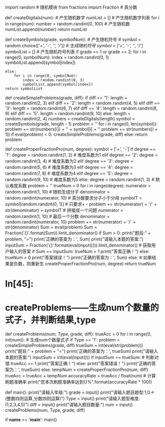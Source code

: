 import random  # 随机模块
from fractions import Fraction  # 真分数


def createDigitals(num):  # 产生随机数字
    numList = []  # 产生随机数字列表
    for i in range(num):
        number = random.randint(0, 100)  # 产生随机数
        numList.append(number)
    return numList


def createSymbols(grade, symbolNum):  # 产生随机符号
    # symbol = random.choice(['+', '-', '*', '/'])  # 生成随机符号
    symbol = ['+', '-', '*', '/']
    symbolList = []  # 产生随机符号列表
    if grade == 1 or grade == 2:
        for i in range(0, symbolNum):
            index = random.randint(0, 1)
            symbolList.append(symbol[index])

    else:
        for i in range(0, symbolNum):
            index = random.randint(0, 3)
            symbolList.append(symbol[index])
    return symbolList


def createSimpleProblems(grade, diff):
    if diff == '1':
        length = random.randint(2, 3)
    elif diff == '2':
        length = random.randint(4, 5)
    elif diff == '3':
        length = random.randint(6, 7)
    elif diff == '4':
        length = random.randint(8, 9)
    elif diff == '5':
        length = random.randint(9, 10)
    else:
        length = random.randint(2, 4)
    numbers = createDigitals(length)
    symbol = createSymbols(grade, length - 1)
    problem = ''
    for i in range(0, len(symbol)):
        problem += str(numbers[i]) + '' + symbol[i] + ''
    problem += str(numbers[i + 1])
    if eval(problem) < 0:
        createSimpleProblems(grade, diff)
    else:
        return problem


def createProperFractionPro(num, degree):
    symbol = ['+', '-']
    if degree == '1':
        degree = random.randint(1, 2)  # 难度系数为1
    elif degree == '2':
        degree = random.randint(3, 4)  # 难度系数为2
    elif degree == '3':
        degree = random.randint(5, 6)  # 难度系数为3
    elif degree == '4':
        degree = random.randint(7, 8)  # 难度系数为4
    elif degree == '5':
        degree = random.randint(9, 10)  # 难度系数为5
    else:
        degree = random.randint(1, 3)  # 默认难度系数
    problem = ''
    trueNum = 0
    for i in range(degree):
        numerator = random.randint(1, 10)  # 随机生成分子
        denominator = random.randint(numerator, 10)  # 真分数要求分子小于分母
        symbolT = symbol[random.randint(0, 1)]  # 只要求+ -
        problem += str(numerator) + '/' + str(denominator) + symbolT  # 拼接成一个问题
    numerator = random.randint(1, 10)  # 最后一个分数
    denominator = random.randint(numerator, 10)
    problem += str(numerator) + '/' + str(denominator)
    Sum = eval(problem)
    Sum = Fraction('{}'.format(Sum)).limit_denominator()
    if Sum > 0:
        print("题目:" + problem, "=")
        print('正确的答案为：', Sum)
        print("请输入本题的答案:")
        inputSum = Fraction('{}'.format(eval(input()))).limit_denominator()  # 获取用户输入的答案
        if Sum == inputSum:
            trueNum = 1
            print("答案正确！")
        else:
            trueNum = 0
            print("答案错误！")
            print('正确的答案为：', Sum)
    else:  # 如果结果是负数，则重新生
        createProperFractionPro(num, degree)
    return trueNum


# In[45]:


# createProblems——生成num个数量的式子，并判断结果,type
def createProblems(num, Type, grade, diff):
    trueAcc = 0
    for i in range(0, int(num)):  # 生成num个数量式子
        if Type == '1':
            problem = createSimpleProblems(grade, diff)
            trueSum = int(eval(str(problem)))
            print("题目:" + problem + "=")
            print('正确的答案为：', trueSum)
            print("请输入本题的答案:")
            inputSum = int(eval(input()))
            if inputSum == trueSum:  # 判断对错
                trueAcc += 1
                print("答案正确！")
            else:
                print("答案错误！")
                print('正确的答案为：', trueSum)
        else:
            tempNum = createProperFractionPro(num, diff)
            trueAcc = trueAcc + tempNum
    accuracyRate = trueAcc / float(num)  # 计算刷题准确率
    print("您本次刷题准确率达到{}%".format(accuracyRate * 100))


def main():
    print("请输入年级:")
    grade = input()
    print("请输入题目题型:1,0->(整数四则运算,分数四则运算)")
    Type = input()
    print("请输入题型难度:(1,2,3,4,5)")
    diff = input()
    print("请输入题目数量:")
    num = input()
    createProblems(num, Type, grade, diff)


if __name__ == '__main__':
    main()
